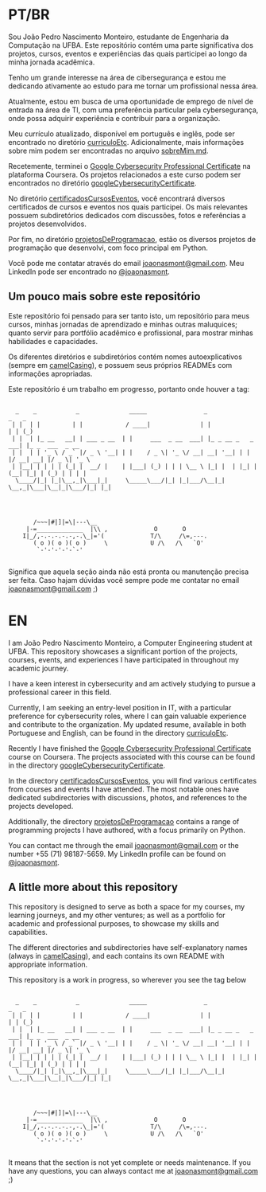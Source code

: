 # PT/BR
   
   Sou João Pedro Nascimento Monteiro, estudante de Engenharia da Computação na UFBA. Este repositório contém uma parte significativa dos projetos, cursos, eventos e experiências das quais participei ao longo da minha jornada acadêmica.
   
   Tenho um grande interesse na área de cibersegurança e estou me dedicando ativamente ao estudo para me tornar um profissional nessa área.
   
   Atualmente, estou em busca de uma oportunidade de emprego de nível de entrada na área de TI, com uma preferência particular pela cybersegurança, onde possa adquirir experiência e contribuir para a organização. 
   
   Meu currículo atualizado, disponível em português e inglês, pode ser encontrado no diretório [curriculoEtc](https://github.com/JoaoNasMonteiro/profissionalEAcademico/tree/478387afdee991f9622559ad5545a339229973a5/curriculoEtc). Adicionalmente, mais informações sobre mim podem ser encontradas no arquivo [sobreMim.md](https://github.com/JoaoNasMonteiro/profissionalEAcademico/blob/73bcd4f621b9ecc1504eb275d2d8e96ec52ccbaf/curriculoEtc/sobreMim.md).
   
   Recetemente, terminei o [Google Cybersecurity Professional Certificate](https://www.coursera.org/professional-certificates/google-cybersecurity) na plataforma Coursera. Os projetos relacionados a este curso podem ser encontrados no diretório [googleCybersecurityCertificate](https://github.com/JoaoNasMonteiro/profissionalEAcademico/tree/90693b146dde2d833f853c0d1ea8c09ef57fa756/projetosCursos/googleCybersecurityCertificate).
   
   No diretório [certificadosCursosEventos](https://github.com/JoaoNasMonteiro/profissionalEAcademico/tree/24ea689e1ec27fd240b823d6c4e2e56040b1418d/certificadosCursosEventos), você encontrará diversos certificados de cursos e eventos nos quais participei. Os mais relevantes possuem subdiretórios dedicados com discussões, fotos e referências a projetos desenvolvidos.
   
   Por fim, no diretório [projetosDeProgramacao](https://github.com/JoaoNasMonteiro/profissionalEAcademico/tree/24ea689e1ec27fd240b823d6c4e2e56040b1418d/projetosDeProgramacao), estão os diversos projetos de programação que desenvolvi, com foco principal em Python.
   
   Você pode me contatar através do email joaonasmont@gmail.com. Meu LinkedIn pode ser encontrado no [@joaonasmont](https://linkedin.com/in/joaonasmont).

## Um pouco mais sobre este repositório

Este repositório foi pensado para ser tanto isto, um repositório para meus cursos, minhas jornadas de aprendizado e minhas outras maluquices; quanto servir para portfólio acadêmico e profissional, para mostrar minhas habilidades e capacidades.

Os diferentes diretórios e subdiretórios contém nomes autoexplicativos (sempre em [camelCasing](https://coodesh.com/blog/dicionario/o-que-e-camelcase/)), e possuem seus próprios READMEs com informações apropriadas.

Este repositório é um trabalho em progresso, portanto onde houver a tag:

```

  _    _           _              _____                _                   _   _             
 | |  | |         | |            / ____|              | |                 | | (_)            
 | |  | |_ __   __| | ___ _ __  | |     ___  _ __  ___| |_ _ __ _   _  ___| |_ _  ___  _ __  
 | |  | | '_ \ / _` |/ _ \ '__| | |    / _ \| '_ \/ __| __| '__| | | |/ __| __| |/ _ \| '_ \ 
 | |__| | | | | (_| |  __/ |    | |___| (_) | | | \__ \ |_| |  | |_| | (__| |_| | (_) | | | |
  \____/|_| |_|\__,_|\___|_|     \_____\___/|_| |_|___/\__|_|   \__,_|\___|\__|_|\___/|_| |_|
			   
			   
			   

       /~~~|#|]|=\|---\__
     |-=_____________  |\\ ,             O       O
    I|_/,-.-.-.-.-,-.\_|='(             T/\     /\=,---.
       ( o )( o )( o )     \            U /\   /\   `O'      
        `-'-'-'-'-`-'


```

Significa que aquela seção ainda não está pronta ou manutenção precisa ser feita. Caso hajam dúvidas você sempre pode me contatar no email joaonasmont@gmail.com ;)

   
# EN
   
   I am João Pedro Nascimento Monteiro, a Computer Engineering student at UFBA. This repository showcases a significant portion of the projects, courses, events, and experiences I have participated in throughout my academic journey.
   
   I have a keen interest in cybersecurity and am actively studying to pursue a professional career in this field.
   
   Currently, I am seeking an entry-level position in IT, with a particular preference for cybersecurity roles, where I can gain valuable experience and contribute to the organization. My updated resume, available in both Portuguese and English, can be found in the directory [curriculoEtc](https://github.com/JoaoNasMonteiro/profissionalEAcademico/tree/478387afdee991f9622559ad5545a339229973a5/curriculoEtc).
   
   Recently I have finished the [Google Cybersecurity Professional Certificate](https://www.coursera.org/professional-certificates/google-cybersecurity) course on Coursera. The projects associated with this course can be found in the directory [googleCybersecurityCertificate](https://github.com/JoaoNasMonteiro/profissionalEAcademico/tree/90693b146dde2d833f853c0d1ea8c09ef57fa756/projetosCursos/googleCybersecurityCertificate).
   
   In the directory [certificadosCursosEventos](https://github.com/JoaoNasMonteiro/profissionalEAcademico/tree/24ea689e1ec27fd240b823d6c4e2e56040b1418d/certificadosCursosEventos), you will find various certificates from courses and events I have attended. The most notable ones have dedicated subdirectories with discussions, photos, and references to the projects developed.
   
   Additionally, the directory [projetosDeProgramacao](https://github.com/JoaoNasMonteiro/profissionalEAcademico/tree/24ea689e1ec27fd240b823d6c4e2e56040b1418d/projetosDeProgramacao) contains a range of programming projects I have authored, with a focus primarily on Python.
   
   You can contact me through the email joaonasmont@gmail.com or the number +55 (71) 98187-5659. My LinkedIn profile can be found on [@joaonasmont](linkedin.com/in/joaonasmont).


## A little more about this repository

This repository is designed to serve as both a space for my courses, my learning journeys, and my other ventures; as well as a portfolio for academic and professional purposes, to showcase my skills and capabilities.

The different directories and subdirectories have self-explanatory names (always in [camelCasing](https://coodesh.com/blog/dicionario/o-que-e-camelcase/)), and each contains its own README with appropriate information.

This repository is a work in progress, so wherever you see the tag below

```

  _    _           _              _____                _                   _   _             
 | |  | |         | |            / ____|              | |                 | | (_)            
 | |  | |_ __   __| | ___ _ __  | |     ___  _ __  ___| |_ _ __ _   _  ___| |_ _  ___  _ __  
 | |  | | '_ \ / _` |/ _ \ '__| | |    / _ \| '_ \/ __| __| '__| | | |/ __| __| |/ _ \| '_ \ 
 | |__| | | | | (_| |  __/ |    | |___| (_) | | | \__ \ |_| |  | |_| | (__| |_| | (_) | | | |
  \____/|_| |_|\__,_|\___|_|     \_____\___/|_| |_|___/\__|_|   \__,_|\___|\__|_|\___/|_| |_|
			   
			   
			   

       /~~~|#|]|=\|---\__
     |-=_____________  |\\ ,             O       O
    I|_/,-.-.-.-.-,-.\_|='(             T/\     /\=,---.
       ( o )( o )( o )     \            U /\   /\   `O'      
        `-'-'-'-'-`-'


```

It means that the section is not yet complete or needs maintenance. If you have any questions, you can always contact me at joaonasmont@gmail.com ;)

